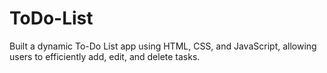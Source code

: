 # ToDo-List
Built a dynamic To-Do List app using HTML, CSS, and JavaScript, allowing users to efficiently add, edit, and delete tasks.
